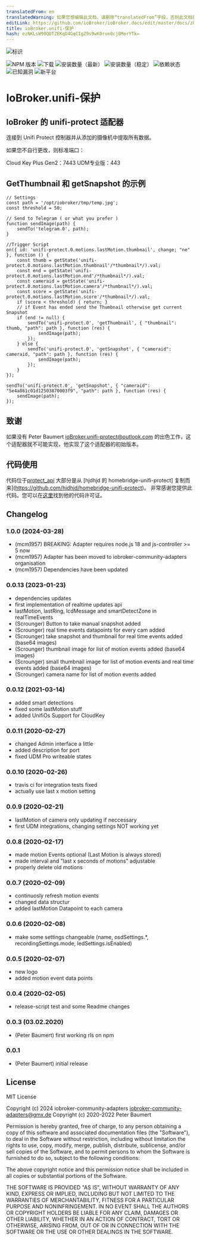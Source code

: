 ```yaml
---
translatedFrom: en
translatedWarning: 如果您想编辑此文档，请删除“translatedFrom”字段，否则此文档将再次自动翻译
editLink: https://github.com/ioBroker/ioBroker.docs/edit/master/docs/zh-cn/adapterref/iobroker.unifi-protect/README.md
title: ioBroker.unifi-保护
hash: ezNKLsW90QDTZEKqD4GqCIgZ9s9wK0rue0cj0MorYTk=
---
```

![标识](../../../en/adapterref/iobroker.unifi-protect/admin/unifi-protect.png)

![NPM 版本](http://img.shields.io/npm/v/iobroker.unifi-protect.svg)
![下载](https://img.shields.io/npm/dm/iobroker.unifi-protect.svg)
![安装数量（最新）](http://iobroker.live/badges/unifi-protect-installed.svg)
![安装数量（稳定）](http://iobroker.live/badges/unifi-protect-stable.svg)
![依赖状态](https://img.shields.io/david/iobroker-community-adapters/iobroker.unifi-protect.svg)
![已知漏洞](https://snyk.io/test/github/peterbaumert/ioBroker.unifi-protect/badge.svg)
![新平台](https://nodei.co/npm/iobroker.unifi-protect.png?downloads=true)

# IoBroker.unifi-保护
## IoBroker 的 unifi-protect 适配器
连接到 Unifi Protect 控制器并从添加的摄像机中提取所有数据。

如果您不自行更改，则标准端口：

Cloud Key Plus Gen2：7443
UDM专业版：443

## GetThumbnail 和 getSnapshot 的示例
```
// Settings
const path = '/opt/iobroker/tmp/temp.jpg';
const threshold = 50;

// Send to Telegram ( or what you prefer )
function sendImage(path) {
    sendTo('telegram.0', path);
}

//Trigger Script
on({ id: 'unifi-protect.0.motions.lastMotion.thumbnail', change: "ne" }, function () {
    const thumb = getState('unifi-protect.0.motions.lastMotion.thumbnail'/*thumbnail*/).val;
    const end = getState('unifi-protect.0.motions.lastMotion.end'/*thumbnail*/).val;
    const cameraid = getState('unifi-protect.0.motions.lastMotion.camera'/*thumbnail*/).val;
    const score = getState('unifi-protect.0.motions.lastMotion.score'/*thumbnail*/).val;
    if (score < threshold) { return; }
    // if Event has ended send the Thumbnail otherwise get current Snapshot
    if (end != null) {
        sendTo('unifi-protect.0', 'getThumbnail', { "thumbnail": thumb, "path": path }, function (res) {
            sendImage(path);
        });
    } else {
        sendTo('unifi-protect.0', 'getSnapshot', { "cameraid": cameraid, "path": path }, function (res) {
            sendImage(path);
        });
    }
});
```

```
sendTo('unifi-protect.0', 'getSnapshot', { "cameraid": "5e4a861c01d12503870003f9", "path": path }, function (res) {
    sendImage(path);
});
```

## 致谢
如果没有 Peter Baumert <ioBroker.unifi-protect@outlook.com> 的出色工作，这个适配器就不可能实现，他实现了这个适配器的初始版本。

## 代码使用
代码位于[protect_api](./protect_api) 大部分是从 [hjdhjd 的 homebridge-unifi-protect] 复制而来](https://github.com/hjdhjd/homebridge-unifi-protect)。
非常感谢您提供此代码。您可以在[这里](https://github.com/hjdhjd/homebridge-unifi-protect/blob/master/LICENSE.md)找到他的代码许可证。

## Changelog

<!--
    Placeholder for the next version (at the beginning of the line):
    ### **WORK IN PROGRESS**
-->
### 1.0.0 (2024-03-28)
* (mcm1957) BREAKING: Adapter requires node.js 18 and js-controller >= 5 now
* (mcm1957) Adapter has been moved to iobroker-community-adapters organisation
* (mcm1957) Dependencies have been updated

### 0.0.13 (2023-01-23)
* dependencies updates
* first implementation of realtime updates api
* lastMotion, lastRing, lcdMessage and smartDetectZone in realTimeEvents
* (Scrounger) Button to take manual snapshot added
* (Scrounger) real time events datapoints for every cam added
* (Scrounger) take snapshot and thumbnail for real time events added (base64 images)
* (Scrounger) thumbnail image for list of motion events added (base64 images)
* (Scrounger) small thumbnail image for list of motion events and real time events added (base64 images)
* (Scrounger) camera name for list of motion events added

### 0.0.12 (2021-03-14)
* added smart detections
* fixed some lastMotion stuff
* added UnifiOs Support for CloudKey

### 0.0.11 (2020-02-27)
* changed Admin interface a little
* added description for port
* fixed UDM Pro writeable states

### 0.0.10 (2020-02-26)
* travis ci for integration tests fixed
* actually use last x motion setting

### 0.0.9 (2020-02-21)
* lastMotion of camera only updating if neccessary
* first UDM integrations, changing settings NOT working yet

### 0.0.8 (2020-02-17)
* made motion Events optional (Last Motion is always stored)
* made interval and "last x seconds of motions" adjustable
* properly delete old motions

### 0.0.7 (2020-02-09)
* continuosly refresh motion events
* changed data structur
* added lastMotion Datapoint to each camera

### 0.0.6 (2020-02-08)
* make some settings changeable (name, osdSettings.*, recordingSettings.mode, ledSettings.isEnabled)

### 0.0.5 (2020-02-07)
* new logo
* added motion event data points

### 0.0.4 (2020-02-05)
* release-script test and some Readme changes

### 0.0.3 (03.02.2020)
* (Peter Baumert) first working rls on npm

### 0.0.1
* (Peter Baumert) initial release

## License
MIT License

Copyright (c) 2024 iobroker-community-adapters <iobroker-community-adapters@gmx.de>
Copyright (c) 2020-2022 Peter Baumert

Permission is hereby granted, free of charge, to any person obtaining a copy
of this software and associated documentation files (the "Software"), to deal
in the Software without restriction, including without limitation the rights
to use, copy, modify, merge, publish, distribute, sublicense, and/or sell
copies of the Software, and to permit persons to whom the Software is
furnished to do so, subject to the following conditions:

The above copyright notice and this permission notice shall be included in all
copies or substantial portions of the Software.

THE SOFTWARE IS PROVIDED "AS IS", WITHOUT WARRANTY OF ANY KIND, EXPRESS OR
IMPLIED, INCLUDING BUT NOT LIMITED TO THE WARRANTIES OF MERCHANTABILITY,
FITNESS FOR A PARTICULAR PURPOSE AND NONINFRINGEMENT. IN NO EVENT SHALL THE
AUTHORS OR COPYRIGHT HOLDERS BE LIABLE FOR ANY CLAIM, DAMAGES OR OTHER
LIABILITY, WHETHER IN AN ACTION OF CONTRACT, TORT OR OTHERWISE, ARISING FROM,
OUT OF OR IN CONNECTION WITH THE SOFTWARE OR THE USE OR OTHER DEALINGS IN THE
SOFTWARE.